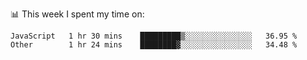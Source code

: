 📊 This week I spent my time on:
<!--START_SECTION:waka-->

```text
JavaScript   1 hr 30 mins    █████████▒░░░░░░░░░░░░░░░   36.95 %
Other        1 hr 24 mins    ████████▓░░░░░░░░░░░░░░░░   34.48 %
```

<!--END_SECTION:waka-->

